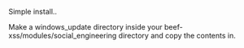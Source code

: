 Simple install..

Make a windows_update directory inside your beef-xss/modules/social_engineering directory and copy the contents in.

